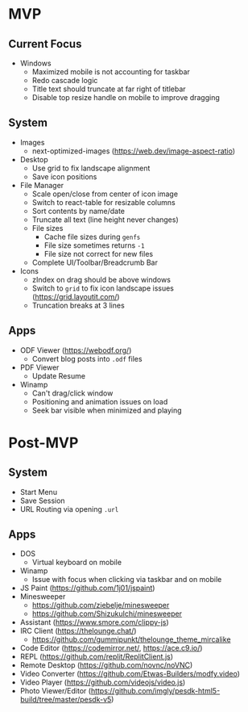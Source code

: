 # MVP

## Current Focus

- Windows
  - Maximized mobile is not accounting for taskbar
  - Redo cascade logic
  - Title text should truncate at far right of titlebar
  - Disable top resize handle on mobile to improve dragging

## System

- Images
  - next-optimized-images (https://web.dev/image-aspect-ratio)
- Desktop
  - Use grid to fix landscape alignment
  - Save icon positions
- File Manager
  - Scale open/close from center of icon image
  - Switch to react-table for resizable columns
  - Sort contents by name/date
  - Truncate all text (line height never changes)
  - File sizes
    - Cache file sizes during `genfs`
    - File size sometimes returns `-1`
    - File size not correct for new files
  - Complete UI/Toolbar/Breadcrumb Bar
- Icons
  - zIndex on drag should be above windows
  - Switch to `grid` to fix icon landscape issues (https://grid.layoutit.com/)
  - Truncation breaks at 3 lines

## Apps

- ODF Viewer (https://webodf.org/)
  - Convert blog posts into `.odf` files
- PDF Viewer
  - Update Resume
- Winamp
  - Can't drag/click window
  - Positioning and animation issues on load
  - Seek bar visible when minimized and playing

# Post-MVP

## System

- Start Menu
- Save Session
- URL Routing via opening `.url`

## Apps

- DOS
  - Virtual keyboard on mobile
- Winamp
  - Issue with focus when clicking via taskbar and on mobile
- JS Paint (https://github.com/1j01/jspaint)
- Minesweeper
  - https://github.com/ziebelje/minesweeper
  - https://github.com/ShizukuIchi/minesweeper
- Assistant (https://www.smore.com/clippy-js)
- IRC Client (https://thelounge.chat/)
  - https://github.com/gummipunkt/thelounge_theme_mircalike
- Code Editor (https://codemirror.net/, https://ace.c9.io/)
- REPL (https://github.com/replit/ReplitClient.js)
- Remote Desktop (https://github.com/novnc/noVNC)
- Video Converter (https://github.com/Etwas-Builders/modfy.video)
- Video Player (https://github.com/videojs/video.js)
- Photo Viewer/Editor (https://github.com/imgly/pesdk-html5-build/tree/master/pesdk-v5)
